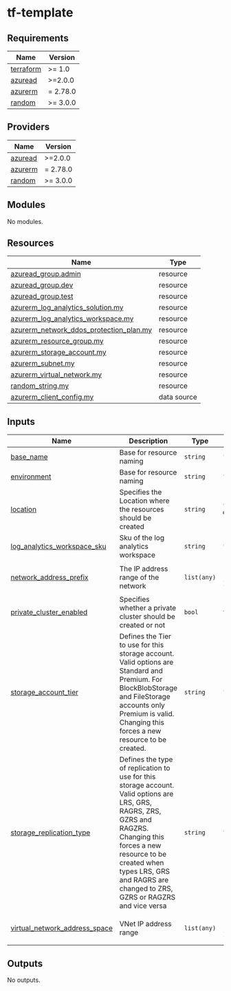 # tf-template

<!--- BEGIN_TF_DOCS --->
## Requirements

| Name | Version |
|------|---------|
| <a name="requirement_terraform"></a> [terraform](#requirement\_terraform) | >= 1.0 |
| <a name="requirement_azuread"></a> [azuread](#requirement\_azuread) | >=2.0.0 |
| <a name="requirement_azurerm"></a> [azurerm](#requirement\_azurerm) | = 2.78.0 |
| <a name="requirement_random"></a> [random](#requirement\_random) | >= 3.0.0 |

## Providers

| Name | Version |
|------|---------|
| <a name="provider_azuread"></a> [azuread](#provider\_azuread) | >=2.0.0 |
| <a name="provider_azurerm"></a> [azurerm](#provider\_azurerm) | = 2.78.0 |
| <a name="provider_random"></a> [random](#provider\_random) | >= 3.0.0 |

## Modules

No modules.

## Resources

| Name | Type |
|------|------|
| [azuread_group.admin](https://registry.terraform.io/providers/hashicorp/azuread/latest/docs/resources/group) | resource |
| [azuread_group.dev](https://registry.terraform.io/providers/hashicorp/azuread/latest/docs/resources/group) | resource |
| [azuread_group.test](https://registry.terraform.io/providers/hashicorp/azuread/latest/docs/resources/group) | resource |
| [azurerm_log_analytics_solution.my](https://registry.terraform.io/providers/hashicorp/azurerm/2.78.0/docs/resources/log_analytics_solution) | resource |
| [azurerm_log_analytics_workspace.my](https://registry.terraform.io/providers/hashicorp/azurerm/2.78.0/docs/resources/log_analytics_workspace) | resource |
| [azurerm_network_ddos_protection_plan.my](https://registry.terraform.io/providers/hashicorp/azurerm/2.78.0/docs/resources/network_ddos_protection_plan) | resource |
| [azurerm_resource_group.my](https://registry.terraform.io/providers/hashicorp/azurerm/2.78.0/docs/resources/resource_group) | resource |
| [azurerm_storage_account.my](https://registry.terraform.io/providers/hashicorp/azurerm/2.78.0/docs/resources/storage_account) | resource |
| [azurerm_subnet.my](https://registry.terraform.io/providers/hashicorp/azurerm/2.78.0/docs/resources/subnet) | resource |
| [azurerm_virtual_network.my](https://registry.terraform.io/providers/hashicorp/azurerm/2.78.0/docs/resources/virtual_network) | resource |
| [random_string.my](https://registry.terraform.io/providers/hashicorp/random/latest/docs/resources/string) | resource |
| [azurerm_client_config.my](https://registry.terraform.io/providers/hashicorp/azurerm/2.78.0/docs/data-sources/client_config) | data source |

## Inputs

| Name | Description | Type | Default | Required |
|------|-------------|------|---------|:--------:|
| <a name="input_base_name"></a> [base\_name](#input\_base\_name) | Base for resource naming | `string` | `"tfpg"` | no |
| <a name="input_environment"></a> [environment](#input\_environment) | Base for resource naming | `string` | `"test"` | no |
| <a name="input_location"></a> [location](#input\_location) | Specifies the Location where the resources should be created | `string` | `"Canada Central"` | no |
| <a name="input_log_analytics_workspace_sku"></a> [log\_analytics\_workspace\_sku](#input\_log\_analytics\_workspace\_sku) | Sku of the log analytics workspace | `string` | `"PerGB2018"` | no |
| <a name="input_network_address_prefix"></a> [network\_address\_prefix](#input\_network\_address\_prefix) | The IP address range of the network | `list(any)` | <pre>[<br>  "10.1.0.0/24"<br>]</pre> | no |
| <a name="input_private_cluster_enabled"></a> [private\_cluster\_enabled](#input\_private\_cluster\_enabled) | Specifies whether a private cluster should be created or not | `bool` | `false` | no |
| <a name="input_storage_account_tier"></a> [storage\_account\_tier](#input\_storage\_account\_tier) | Defines the Tier to use for this storage account. Valid options are Standard and Premium. For BlockBlobStorage and FileStorage accounts only Premium is valid. Changing this forces a new resource to be created. | `string` | `"Standard"` | no |
| <a name="input_storage_replication_type"></a> [storage\_replication\_type](#input\_storage\_replication\_type) | Defines the type of replication to use for this storage account. Valid options are LRS, GRS, RAGRS, ZRS, GZRS and RAGZRS. Changing this forces a new resource to be created when types LRS, GRS and RAGRS are changed to ZRS, GZRS or RAGZRS and vice versa | `string` | `"RAGRS"` | no |
| <a name="input_virtual_network_address_space"></a> [virtual\_network\_address\_space](#input\_virtual\_network\_address\_space) | VNet IP address range | `list(any)` | <pre>[<br>  "10.1.0.0/16"<br>]</pre> | no |

## Outputs

No outputs.

<!--- END_TF_DOCS --->
